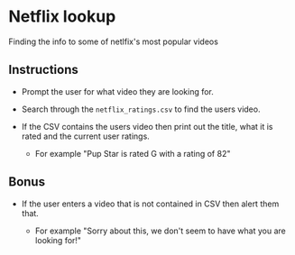 # Netflix lookup

Finding the info to some of netlfix's most popular videos

## Instructions

* Prompt the user for what video they are looking for.

* Search through the `netflix_ratings.csv` to find the users video.

* If the CSV contains the users video then print out the title, what it is rated and the current user ratings.

  * For example "Pup Star is rated G with a rating of 82"
 
 ## Bonus
 
 * If the user enters a video that is not contained in CSV then alert them that.
 
   * For example "Sorry about this, we don't seem to have what you are looking for!"